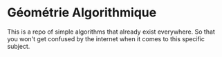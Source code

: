 # Géométrie Algorithmique

This is a repo of simple algorithms that already exist everywhere. So that you won't get confused by the internet when it comes to this specific subject.

